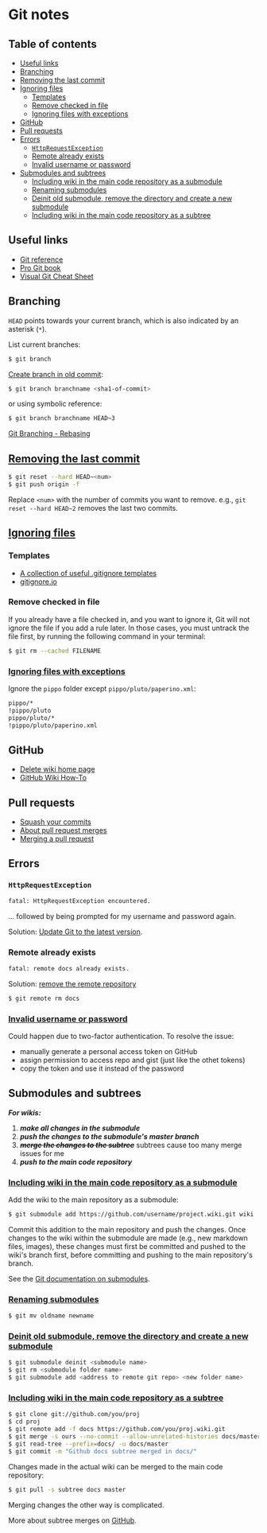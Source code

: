 # Git notes <!-- omit in toc -->

## Table of contents <!-- omit in toc -->

- [Useful links](#useful-links)
- [Branching](#branching)
- [Removing the last commit](#removing-the-last-commit)
- [Ignoring files](#ignoring-files)
  - [Templates](#templates)
  - [Remove checked in file](#remove-checked-in-file)
  - [Ignoring files with exceptions](#ignoring-files-with-exceptions)
- [GitHub](#github)
- [Pull requests](#pull-requests)
- [Errors](#errors)
  - [`HttpRequestException`](#httprequestexception)
  - [Remote already exists](#remote-already-exists)
  - [Invalid username or password](#invalid-username-or-password)
- [Submodules and subtrees](#submodules-and-subtrees)
  - [Including wiki in the main code repository as a submodule](#including-wiki-in-the-main-code-repository-as-a-submodule)
  - [Renaming submodules](#renaming-submodules)
  - [Deinit old submodule, remove the directory and create a new submodule](#deinit-old-submodule-remove-the-directory-and-create-a-new-submodule)
  - [Including wiki in the main code repository as a subtree](#including-wiki-in-the-main-code-repository-as-a-subtree)

## Useful links

* [Git reference](https://git-scm.com/docs)
* [Pro Git book](https://git-scm.com/book/en/v2)
* [Visual Git Cheat Sheet](http://ndpsoftware.com/git-cheatsheet.html)

## Branching

`HEAD` points towards your current branch, which is also indicated by an asterisk (`*`).

List current branches:

```sh
$ git branch
```

[Create branch in old commit](https://stackoverflow.com/a/2816728/4573584):

```sh
$ git branch branchname <sha1-of-commit>
```

or using symbolic reference:

```sh
$ git branch branchname HEAD~3
```

[Git Branching - Rebasing](https://git-scm.com/book/en/v2/Git-Branching-Rebasing)

## [Removing the last commit](https://gist.github.com/CrookedNumber/8964442)

```sh
$ git reset --hard HEAD~<num> 
$ git push origin -f
```
Replace `<num>` with the number of commits you want to remove. e.g., `git reset --hard HEAD~2` removes the last two commits.

## [Ignoring files](https://help.github.com/en/articles/ignoring-files)

### Templates

* [A collection of useful .gitignore templates](https://github.com/github/gitignore)
* [gitignore.io](https://www.gitignore.io/)

### Remove checked in file

If you already have a file checked in, and you want to ignore it, Git will not ignore the file if you add a rule later. In those cases, you must untrack the file first, by running the following command in your terminal:

```sh
$ git rm --cached FILENAME
```

### [Ignoring files with exceptions](https://stackoverflow.com/a/16318111/4573584)

Ignore the `pippo` folder except `pippo/pluto/paperino.xml`:

```sh
pippo/*
!pippo/pluto
pippo/pluto/*
!pippo/pluto/paperino.xml
```

## GitHub

* [Delete wiki home page](https://stackoverflow.com/a/42653762/4573584)
* [GitHub Wiki How-To](https://gist.github.com/subfuzion/0d3f19c4f780a7d75ba2)

## Pull requests

* [Squash your commits](https://github.blog/2016-04-01-squash-your-commits/)
* [About pull request merges](https://help.github.com/en/articles/about-pull-request-merges)
* [Merging a pull request](https://help.github.com/en/articles/merging-a-pull-request)

## Errors

### `HttpRequestException`

```sh
fatal: HttpRequestException encountered.
```

... followed by being prompted for my username and password again.

Solution: [Update Git to the latest version](https://stackoverflow.com/a/49109825/4573584).

### Remote already exists

```sh
fatal: remote docs already exists.
```

Solution: [remove the remote repository](https://stackoverflow.com/a/1221874/4573584)

```sh
$ git remote rm docs
```

### [Invalid username or password](https://stackoverflow.com/a/34919582/4573584)

Could happen due to two-factor authentication. To resolve the issue: 

* manually generate a personal access token on GitHub
* assign permission to access repo and gist (just like the othet tokens)
* copy the token and use it instead of the password

## Submodules and subtrees

***For wikis:***
1. ***make all changes in the submodule***
2. ***push the changes to the submodule's master branch***
3. ~~***merge the changes to the subtree***~~ subtrees cause too many merge issues for me
4. ***push to the main code repository***

### [Including wiki in the main code repository as a submodule](https://brendancleary.com/2013/03/08/including-a-github-wiki-in-a-repository-as-a-submodule/)

Add the wiki to the main repository as a submodule:

```sh
$ git submodule add https://github.com/username/project.wiki.git wiki
```

Commit this addition to the main repository and push the changes. Once changes to the wiki within the submodule are made (e.g., new markdown files, images), these changes must first be committed and pushed to the wiki's branch first, before committing and pushing to the main repository's branch. 

See the [Git documentation on submodules](https://git-scm.com/book/en/v2/Git-Tools-Submodules).

### [Renaming submodules](https://stackoverflow.com/a/18712756/4573584)

```sh
$ git mv oldname newname
```

### [Deinit old submodule, remove the directory and create a new submodule](https://stackoverflow.com/a/22309234/4573584)

```sh
$ git submodule deinit <submodule name>
$ git rm <submodule folder name>
$ git submodule add <address to remote git repo> <new folder name>
```

### [Including wiki in the main code repository as a subtree](https://stackoverflow.com/a/33182223/4573584)

```sh
$ git clone git://github.com/you/proj
$ cd proj
$ git remote add -f docs https://github.com/you/proj.wiki.git
$ git merge -s ours --no-commit --allow-unrelated-histories docs/master
$ git read-tree --prefix=docs/ -u docs/master
$ git commit -m "Github docs subtree merged in docs/"
```

Changes made in the actual wiki can be merged to the main code repository:

```sh
$ git pull -s subtree docs master
```

Merging changes the other way is complicated.

More about subtree merges on [GitHub](https://help.github.com/en/articles/about-git-subtree-merges).

